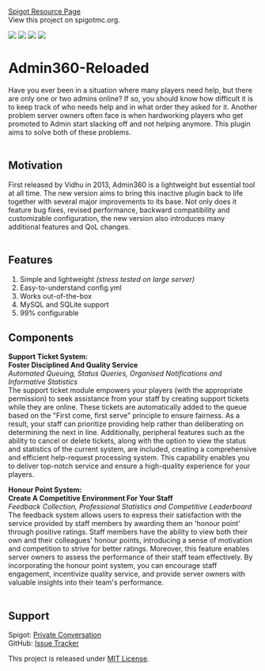 [Spigot Resource Page](https://www.spigotmc.org/resources/admin360-reloaded.28285/) <br>
View this project on spigotmc.org.

![](https://img.shields.io/badge/Version-8.1.2-green) ![](https://img.shields.io/badge/Spigot-1.7+-lightgrey) ![](https://img.shields.io/badge/License-MIT-blue) ![](https://img.shields.io/badge/Language-Java-yellow)

# Admin360-Reloaded

Have you ever been in a situation where many players need help, but there are only one or two admins online? If so, you should know how difficult it is to keep track of who needs help and in what order they asked for it. Another problem server owners often face is when hardworking players who get promoted to Admin start slacking off and not helping anymore. This plugin aims to solve both of these problems. <br><br>

## Motivation

First released by Vidhu in 2013, Admin360 is a lightweight but essential tool at all time. The new version aims to bring this inactive plugin back to life together with several major improvements to its base. Not only does it feature bug fixes, revised performance, backward compatibility and customizable configuration, the new version also introduces many additional features and QoL changes. <br><br>

## Features

1. Simple and lightweight _(stress tested on large server)_
2. Easy-to-understand config.yml
3. Works out-of-the-box
4. MySQL and SQLite support
5. 99% configurable <br>

## Components

**Support Ticket System: <br>
Foster Disciplined And Quality Service <br>**
_Automated Queuing, Status Queries, Organised Notifications and Informative Statistics <br>_
The support ticket module empowers your players (with the appropriate permission) to seek assistance from your staff by creating support tickets while they are online. These tickets are automatically added to the queue based on the "First come, first serve" principle to ensure fairness. As a result, your staff can prioritize providing help rather than deliberating on determining the next in line. Additionally, peripheral features such as the ability to cancel or delete tickets, along with the option to view the status and statistics of the current system, are included, creating a comprehensive and efficient help-request processing system. This capability enables you to deliver top-notch service and ensure a high-quality experience for your players.

**Honour Point System: <br>
Create A Competitive Environment For Your Staff <br>**
_Feedback Collection, Professional Statistics and Competitive Leaderboard <br>_
The feedback system allows users to express their satisfaction with the service provided by staff members by awarding them an 'honour point' through positive ratings. Staff members have the ability to view both their own and their colleagues' honour points, introducing a sense of motivation and competition to strive for better ratings. Moreover, this feature enables server owners to assess the performance of their staff team effectively. By incorporating the honour point system, you can encourage staff engagement, incentivize quality service, and provide server owners with valuable insights into their team's performance. <br> <br>

## Support

Spigot: [Private Conversation](https://www.spigotmc.org/members/jerryui.139798/) <br>
GitHub: [Issue Tracker](https://github.com/denniemok/Admin360-Reloaded/issues)

This project is released under [MIT License](https://opensource.org/license/mit/).